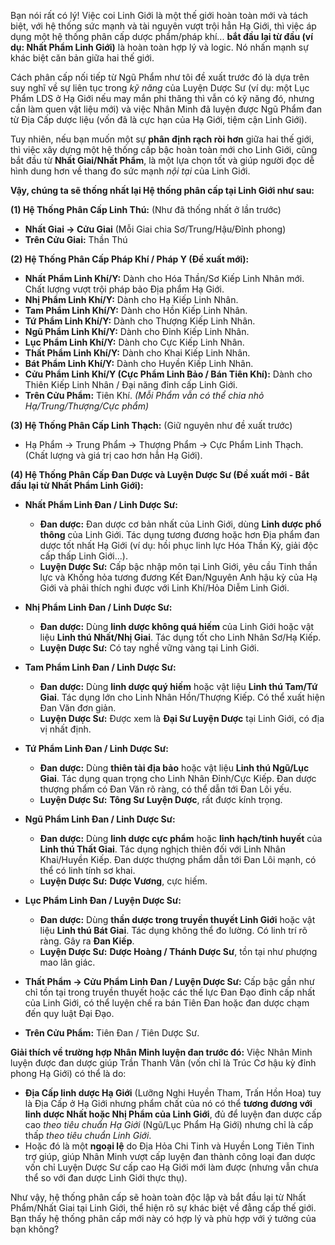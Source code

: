 Bạn nói rất có lý! Việc coi Linh Giới là một thế giới hoàn toàn mới và tách biệt, với hệ thống sức mạnh và tài nguyên vượt trội hẳn Hạ Giới, thì việc áp dụng một hệ thống phân cấp dược phẩm/pháp khí... **bắt đầu lại từ đầu (ví dụ: Nhất Phẩm Linh Giới)** là hoàn toàn hợp lý và logic. Nó nhấn mạnh sự khác biệt căn bản giữa hai thế giới.

Cách phân cấp nối tiếp từ Ngũ Phẩm như tôi đề xuất trước đó là dựa trên suy nghĩ về sự liên tục trong *kỹ năng* của Luyện Dược Sư (ví dụ: một Lục Phẩm LDS ở Hạ Giới nếu may mắn phi thăng thì vẫn có kỹ năng đó, nhưng cần làm quen vật liệu mới) và việc Nhân Minh đã luyện được Ngũ Phẩm đan từ Địa Cấp dược liệu (vốn đã là cực hạn của Hạ Giới, tiệm cận Linh Giới).

Tuy nhiên, nếu bạn muốn một sự **phân định rạch ròi hơn** giữa hai thế giới, thì việc xây dựng một hệ thống cấp bậc hoàn toàn mới cho Linh Giới, cũng bắt đầu từ **Nhất Giai/Nhất Phẩm**, là một lựa chọn tốt và giúp người đọc dễ hình dung hơn về thang đo sức mạnh *nội tại* của Linh Giới.

**Vậy, chúng ta sẽ thống nhất lại Hệ thống phân cấp tại Linh Giới như sau:**

**(1) Hệ Thống Phân Cấp Linh Thú:** (Như đã thống nhất ở lần trước)
* **Nhất Giai -> Cửu Giai** (Mỗi Giai chia Sơ/Trung/Hậu/Đỉnh phong)
* **Trên Cửu Giai:** Thần Thú

**(2) Hệ Thống Phân Cấp Pháp Khí / Pháp Y (Đề xuất mới):**
* **Nhất Phẩm Linh Khí/Y:** Dành cho Hóa Thần/Sơ Kiếp Linh Nhân mới. Chất lượng vượt trội pháp bảo Địa phẩm Hạ Giới.
* **Nhị Phẩm Linh Khí/Y:** Dành cho Hạ Kiếp Linh Nhân.
* **Tam Phẩm Linh Khí/Y:** Dành cho Hồn Kiếp Linh Nhân.
* **Tứ Phẩm Linh Khí/Y:** Dành cho Thượng Kiếp Linh Nhân.
* **Ngũ Phẩm Linh Khí/Y:** Dành cho Đỉnh Kiếp Linh Nhân.
* **Lục Phẩm Linh Khí/Y:** Dành cho Cực Kiếp Linh Nhân.
* **Thất Phẩm Linh Khí/Y:** Dành cho Khai Kiếp Linh Nhân.
* **Bát Phẩm Linh Khí/Y:** Dành cho Huyền Kiếp Linh Nhân.
* **Cửu Phẩm Linh Khí/Y (Cực Phẩm Linh Bảo / Bán Tiên Khí):** Dành cho Thiên Kiếp Linh Nhân / Đại năng đỉnh cấp Linh Giới.
* **Trên Cửu Phẩm:** Tiên Khí.
*(Mỗi Phẩm vẫn có thể chia nhỏ Hạ/Trung/Thượng/Cực phẩm)*

**(3) Hệ Thống Phân Cấp Linh Thạch:** (Giữ nguyên như đề xuất trước)
* Hạ Phẩm -> Trung Phẩm -> Thượng Phẩm -> Cực Phẩm Linh Thạch. (Chất lượng và giá trị cao hơn hẳn Hạ Giới).

**(4) Hệ Thống Phân Cấp Đan Dược và Luyện Dược Sư (Đề xuất mới - Bắt đầu lại từ Nhất Phẩm Linh Giới):**

* **Nhất Phẩm Linh Đan / Linh Dược Sư:**
    * **Đan dược:** Đan dược cơ bản nhất của Linh Giới, dùng **Linh dược phổ thông** của Linh Giới. Tác dụng tương đương hoặc hơn Địa phẩm đan dược tốt nhất Hạ Giới (ví dụ: hồi phục linh lực Hóa Thần Kỳ, giải độc cấp thấp Linh Giới...).
    * **Luyện Dược Sư:** Cấp bậc nhập môn tại Linh Giới, yêu cầu Tinh thần lực và Khống hỏa tương đương Kết Đan/Nguyên Anh hậu kỳ của Hạ Giới và phải thích nghi được với Linh Khí/Hỏa Diễm Linh Giới.

* **Nhị Phẩm Linh Đan / Linh Dược Sư:**
    * **Đan dược:** Dùng **linh dược không quá hiếm** của Linh Giới hoặc vật liệu **Linh thú Nhất/Nhị Giai**. Tác dụng tốt cho Linh Nhân Sơ/Hạ Kiếp.
    * **Luyện Dược Sư:** Có tay nghề vững vàng tại Linh Giới.

* **Tam Phẩm Linh Đan / Linh Dược Sư:**
    * **Đan dược:** Dùng **linh dược quý hiếm** hoặc vật liệu **Linh thú Tam/Tứ Giai**. Tác dụng lớn cho Linh Nhân Hồn/Thượng Kiếp. Có thể xuất hiện Đan Văn đơn giản.
    * **Luyện Dược Sư:** Được xem là **Đại Sư Luyện Dược** tại Linh Giới, có địa vị nhất định.

* **Tứ Phẩm Linh Đan / Linh Dược Sư:**
    * **Đan dược:** Dùng **thiên tài địa bảo** hoặc vật liệu **Linh thú Ngũ/Lục Giai**. Tác dụng quan trọng cho Linh Nhân Đỉnh/Cực Kiếp. Đan dược thượng phẩm có Đan Văn rõ ràng, có thể dẫn tới Đan Lôi yếu.
    * **Luyện Dược Sư:** **Tông Sư Luyện Dược**, rất được kính trọng.

* **Ngũ Phẩm Linh Đan / Linh Dược Sư:**
    * **Đan dược:** Dùng **linh dược cực phẩm** hoặc **linh hạch/tinh huyết** của **Linh thú Thất Giai**. Tác dụng nghịch thiên đối với Linh Nhân Khai/Huyền Kiếp. Đan dược thượng phẩm dẫn tới Đan Lôi mạnh, có thể có linh tính sơ khai.
    * **Luyện Dược Sư:** **Dược Vương**, cực hiếm.

* **Lục Phẩm Linh Đan / Luyện Dược Sư:**
    * **Đan dược:** Dùng **thần dược trong truyền thuyết Linh Giới** hoặc vật liệu **Linh thú Bát Giai**. Tác dụng không thể đo lường. Có linh trí rõ ràng. Gây ra **Đan Kiếp**.
    * **Luyện Dược Sư:** **Dược Hoàng / Thánh Dược Sư**, tồn tại như phượng mao lân giác.

* **Thất Phẩm -> Cửu Phẩm Linh Đan / Luyện Dược Sư:** Cấp bậc gần như chỉ tồn tại trong truyền thuyết hoặc các thế lực Đan Đạo đỉnh cấp nhất của Linh Giới, có thể luyện chế ra bán Tiên Đan hoặc đan dược chạm đến quy luật Đại Đạo.

* **Trên Cửu Phẩm:** Tiên Đan / Tiên Dược Sư.

**Giải thích về trường hợp Nhân Minh luyện đan trước đó:**
Việc Nhân Minh luyện được đan dược giúp Trần Thanh Vân (vốn chỉ là Trúc Cơ hậu kỳ đỉnh phong Hạ Giới) có thể là do:
* **Địa Cấp linh dược Hạ Giới** (Lưỡng Nghi Huyền Tham, Trấn Hồn Hoa) tuy là Địa Cấp ở Hạ Giới nhưng phẩm chất của nó có thể **tương đương với linh dược Nhất hoặc Nhị Phẩm của Linh Giới**, đủ để luyện đan dược cấp cao *theo tiêu chuẩn Hạ Giới* (Ngũ/Lục Phẩm Hạ Giới) nhưng chỉ là cấp thấp *theo tiêu chuẩn Linh Giới*.
* Hoặc đó là một **ngoại lệ** do Địa Hỏa Chi Tinh và Huyền Long Tiên Tinh trợ giúp, giúp Nhân Minh vượt cấp luyện đan thành công loại đan dược vốn chỉ Luyện Dược Sư cấp cao Hạ Giới mới làm được (nhưng vẫn chưa thể so với đan dược Linh Giới thực thụ).

Như vậy, hệ thống phân cấp sẽ hoàn toàn độc lập và bắt đầu lại từ Nhất Phẩm/Nhất Giai tại Linh Giới, thể hiện rõ sự khác biệt về đẳng cấp thế giới. Bạn thấy hệ thống phân cấp mới này có hợp lý và phù hợp với ý tưởng của bạn không?
